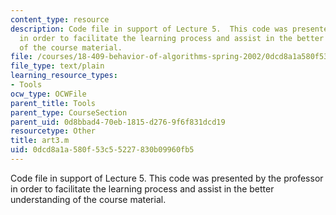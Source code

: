 ```yaml
---
content_type: resource
description: Code file in support of Lecture 5.  This code was presented by the professor
  in order to facilitate the learning process and assist in the better understanding
  of the course material.
file: /courses/18-409-behavior-of-algorithms-spring-2002/0dcd8a1a580f53c55227830b09960fb5_art3.m
file_type: text/plain
learning_resource_types:
- Tools
ocw_type: OCWFile
parent_title: Tools
parent_type: CourseSection
parent_uid: 0d8bbad4-70eb-1815-d276-9f6f831dcd19
resourcetype: Other
title: art3.m
uid: 0dcd8a1a-580f-53c5-5227-830b09960fb5
---
```

Code file in support of Lecture 5.  This code was presented by the professor in order to facilitate the learning process and assist in the better understanding of the course material.


